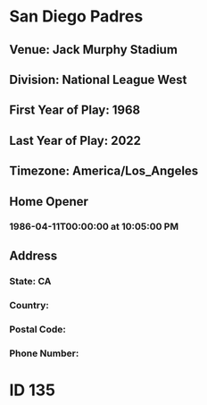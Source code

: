 # San Diego Padres
## Venue: Jack Murphy Stadium
## Division: National League West
## First Year of Play: 1968
## Last Year of Play: 2022
## Timezone: America/Los_Angeles
## Home Opener
### 1986-04-11T00:00:00 at 10:05:00 PM
## Address
### 
### State: CA
### Country: 
### Postal Code: 
### Phone Number: 
# ID 135